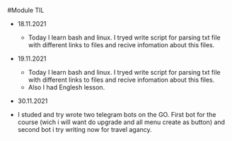 #Module TIL
- 18.11.2021  
  - Today I learn bash and linux. I tryed write script for parsing txt file with different links to files and recive infomation about this files.

- 19.11.2021
  - Today I learn bash and linux. I tryed write script for parsing txt file with different links to files and recive infomation about this files.
  - Also I had Englesh lesson.

-  30.11.2021
  - I studed and try wrote two telegram bots on the GO. First bot for the course (wich i will want do upgrade and all menu create as button) and second bot i try writing now for travel agancy.  
  
